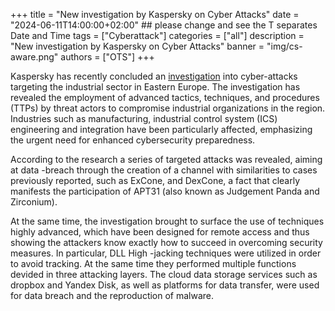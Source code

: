 +++
title = "New investigation by Kaspersky on Cyber Attacks"
date = "2024-06-11T14:00:00+02:00" ## please change and see the T separates Date and Time
tags = ["Cyberattack"]
categories = ["all"]
description = "New investigation by Kaspersky on Cyber Attacks"
banner = "img/cs-aware.png"
authors = ["OTS"]
+++


Kaspersky has recently concluded an [investigation](https://www.kaspersky.com/about/press-releases/2023_kaspersky-reports-attacks-on-industrial-sector-utilizing-cloud-infrastructure) into cyber-attacks targeting the industrial sector in Eastern Europe. The investigation has revealed the employment of advanced tactics, techniques, and procedures (TTPs) by threat actors to compromise industrial organizations in the region. Industries such as manufacturing, industrial control system (ICS) engineering and integration have been particularly affected, emphasizing the urgent need for enhanced cybersecurity preparedness.

According to the research a series of targeted attacks was revealed, aiming at data -breach through the creation of a channel with similarities to cases previously reported, such as ExCone, and DexCone, a fact that clearly manifests the participation of APT31 (also known as Judgement Panda and Zirconium).

At the same time, the investigation brought to surface the use of techniques highly advanced, which have been designed for remote access and thus showing the attackers know exactly how to succeed in overcoming security measures. In particular, DLL High -jacking techniques were utilized in order to avoid tracking. At the same time they performed multiple functions devided in three attacking layers. The cloud data storage services such as dropbox and Yandex Disk, as well as platforms for data transfer, were used for data breach  and the reproduction of malware.  

